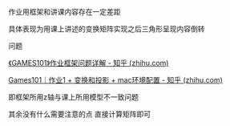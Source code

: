 作业用框架和讲课内容存在一定差距

具体表现为用课上讲述的变换矩阵实现之后三角形呈现内容倒转

问题

[《GAMES101》作业框架问题详解 - 知乎 (zhihu.com)](https://zhuanlan.zhihu.com/p/509902950)

[Games101｜作业1 + 变换和投影 + mac环境配置 - 知乎 (zhihu.com)](https://zhuanlan.zhihu.com/p/453150407)

即框架所用z轴与课上所用模型不一致问题

其余没有什么需要注意的点 直接计算矩阵即可
